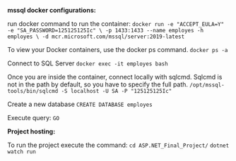 **mssql docker configurations:**

run docker command to run the container:
`docker run -e "ACCEPT_EULA=Y" -e "SA_PASSWORD=125125125Ic" \ -p 1433:1433 --name employes -h employes \ -d mcr.microsoft.com/mssql/server:2019-latest`

To view your Docker containers, use the docker ps command. `docker ps -a`

Connect to SQL Server `docker exec -it employes bash`

Once you are inside the container, connect locally with sqlcmd. Sqlcmd is not in the path by default, so you have to specify the full path. `/opt/mssql-tools/bin/sqlcmd -S localhost -U SA -P "125125125Ic"`

Create a new database `CREATE DATABASE employes`

Execute query: `GO`

**Project hosting:**

To run the project execute the command:
`cd ASP.NET_Final_Project/`
`dotnet watch run`